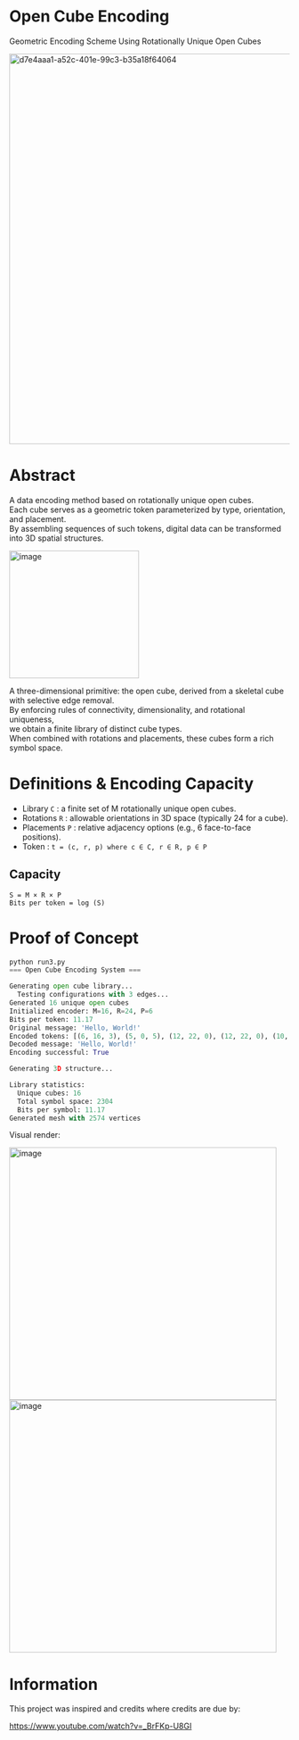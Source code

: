 # Open Cube Encoding
Geometric Encoding Scheme Using Rotationally Unique Open Cubes

<img width="700" alt="d7e4aaa1-a52c-401e-99c3-b35a18f64064" src="https://github.com/user-attachments/assets/30b7e7e5-eec3-4c6c-9bc6-4d6bbb79206b" />

# Abstract

A data encoding method based on rotationally unique open cubes.  
Each cube serves as a geometric token parameterized by type, orientation, and placement.  
By assembling sequences of such tokens, digital data can be transformed into 3D spatial structures.  

<img width="233" height="229" alt="image" src="https://github.com/user-attachments/assets/ab329918-ac83-47d1-a2bb-f9760cf62ab6" />

A three-dimensional primitive: the open cube, derived from a skeletal cube with selective edge removal.  
By enforcing rules of connectivity, dimensionality, and rotational uniqueness,  
we obtain a finite library of distinct cube types.  
When combined with rotations and placements, these cubes form a rich symbol space.  

# Definitions & Encoding Capacity

- Library `C`       : a finite set of M rotationally unique open cubes.
- Rotations `R`     : allowable orientations in 3D space (typically 24 for a cube).
- Placements `P`    : relative adjacency options (e.g., 6 face-to-face positions).
- Token             : `t = (c, r, p) where c ∈ C, r ∈ R, p ∈ P`
 
## Capacity
```
S = M × R × P
Bits per token = log (S)
```

# Proof of Concept

```py
python run3.py
=== Open Cube Encoding System ===

Generating open cube library...
  Testing configurations with 3 edges...
Generated 16 unique open cubes
Initialized encoder: M=16, R=24, P=6
Bits per token: 11.17
Original message: 'Hello, World!'
Encoded tokens: [(6, 16, 3), (5, 0, 5), (12, 22, 0), (12, 22, 0), (10, 0, 2), (12, 11, 0), (5, 7, 4), (12, 11, 1), (10, 0, 2), (10, 0, 4), (12, 22, 0), (9, 3, 4), (1, 6, 3)]
Decoded message: 'Hello, World!'
Encoding successful: True

Generating 3D structure...

Library statistics:
  Unique cubes: 16
  Total symbol space: 2304
  Bits per symbol: 11.17
Generated mesh with 2574 vertices
```

Visual render:  

<img width="480" height="453" alt="image" src="https://github.com/user-attachments/assets/92676f50-965f-43fc-881f-5601cf6525ab" />
<img width="480" height="453" alt="image" src="https://github.com/user-attachments/assets/8d21ef46-6a21-4f0d-99aa-637d1fd6512f" />



# Information

This project was inspired and credits where credits are due by:

https://www.youtube.com/watch?v=_BrFKp-U8GI
